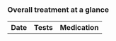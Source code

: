 ### **Overall treatment at a glance**

<table>
    <tr>
        <th>Date</th>
        <th>Tests</th>
        <th>Medication</th>
    </tr>
</table>